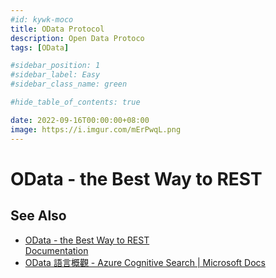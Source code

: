 ```yaml
---
#id: kywk-moco
title: OData Protocol
description: Open Data Protoco
tags: [OData]

#sidebar_position: 1
#sidebar_label: Easy
#sidebar_class_name: green

#hide_table_of_contents: true

date: 2022-09-16T00:00:00+08:00
image: https://i.imgur.com/mErPwqL.png
---
```


OData - the Best Way to REST
============================











See Also
--------

- [OData - the Best Way to REST](https://www.odata.org)  
  [Documentation](https://www.odata.org/documentation/) 
- [OData 語言概觀 - Azure Cognitive Search | Microsoft Docs](https://docs.microsoft.com/zh-tw/azure/search/query-odata-filter-orderby-syntax)
